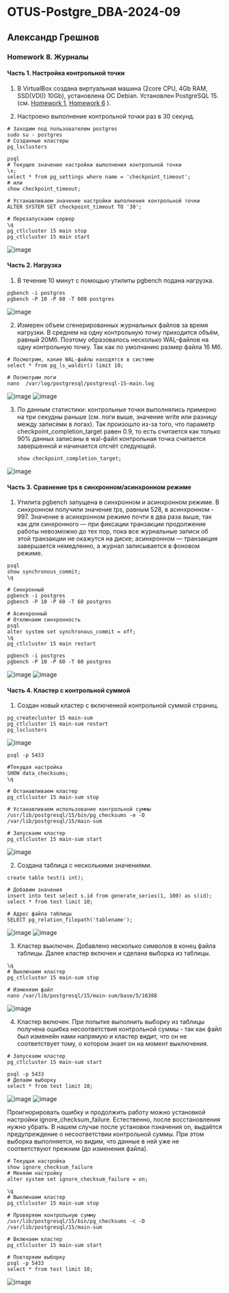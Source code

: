 # OTUS-Postgre_DBA-2024-09
## Александр Грешнов

### Homework 8. Журналы 

#### Часть 1. Настройка контрольной точки
1. В VirtualBox создана виртуальная машина (2core CPU, 4Gb RAM, SSD(VDI)) 10Gb), установлена ОС Debian. Установлен PostgreSQL 15. (см. [Homework 1](/Homework/HW-1.md), [Homework 6](/Homework/HW-6.md) ).

2. Настроено выполнение контрольной точки раз в 30 секунд.

```
# Заходим под пользователем postgres
sudo su - postgres
# Созданные кластеры
pg_lsclusters

psql
# Текущее значение настройки выполнения контрольной точки
\x;
select * from pg_settings where name = 'checkpoint_timeout';
# или
show checkpoint_timeout;

# Устанавливаем значение настройки выполнения контрольной точки
ALTER SYSTEM SET checkpoint_timeout TO '30';

# Перезапускаем сервер
\q
pg_ctlcluster 15 main stop
pg_ctlcluster 15 main start

```
![image](https://github.com/user-attachments/assets/5c851c16-fb8b-4dd8-91cf-9467ae6ca5c7)


#### Часть 2. Нагрузка
1. В течение 10 минут c помощью утилиты pgbench подана нагрузка.
```
pgbench -i postgres
pgbench -P 10 -P 60 -T 600 postgres
```
![image](https://github.com/user-attachments/assets/3c3fd333-a019-4e69-bd9a-3bcbcd9a27af)

2. Измерен объем сгенерированных журнальных файлов за время нагрузки. В среднем на одну контрольную точку приходится объём, равный 20Мб. Поэтому образовалось несколько WAL-файлов на одну контрольную точку. Так как по умолчанию размер файла 16 Мб.
```
# Посмотрим, какие WAL-файлы находятся в системе
select * from pg_ls_waldir() limit 10;

# Посмотрим логи
nano  /var/log/postgresql/postgresql-15-main.log

```
![image](https://github.com/user-attachments/assets/95d6506f-c3b5-4896-8bcc-731682088f4e)
![image](https://github.com/user-attachments/assets/a6380a8f-14c9-4f23-92c7-9e0ab12dc3b0)


3. По данным статистики: контрольные точки выполнялись примерно на три секудны раньше (см. логи выше, значение write или разницу между записями в логах). Так произошло из-за того, что параметр checkpoint_completion_target равен 0.9, то есть считается как только 90% данных записаны в wal-файл контрольная точка считается завершенной и начинается отсчёт следующей.
   ```
   show checkpoint_completion_target;

   ```
![image](https://github.com/user-attachments/assets/7166de88-8167-4dec-9592-923cb805ffe1)


#### Часть 3. Сравнение tps в синхронном/асинхронном режиме
1. Утилита pgbench запущена в синхронном и асинхронном режиме. В синхронном получили значение tps, равным 528, в асинхронном - 997. Значение в асинхронном режиме почти в два раза выше, так как для синхронного — при фиксации транзакции продолжение работы невозможно до тех пор, пока все журнальные записи об этой транзакции не окажутся на диске; асинхронном — транзакция завершается немедленно, а журнал записывается в фоновом режиме.
```
psql
show synchronous_commit;
\q

# Синхронный
pgbench -i postgres
pgbench -P 10 -P 60 -T 60 postgres

# Асинхронный
# Отключаем синхронность
psql
alter system set synchronous_commit = off;
\q
pg_ctlcluster 15 main restart

pgbench -i postgres
pgbench -P 10 -P 60 -T 60 postgres
```
![image](https://github.com/user-attachments/assets/3c613f50-a94f-40b5-b68b-a5ffaa0e14d3)
![image](https://github.com/user-attachments/assets/8ca79782-d6d0-4cd0-bd6b-3469329de520)




#### Часть 4. Кластер с контрольной суммой
1. Создан новый кластер с включенной контрольной суммой страниц.
```
pg_createcluster 15 main-sum
pg_ctlcluster 15 main-sum restart
pg_lsclusters
```
![image](https://github.com/user-attachments/assets/6c745e89-b77d-4c90-8dd8-c97e55dce83d)

```
psql -p 5433

#Текущая настройка
SHOW data_checksums;
\q

# Останавливаем кластер
pg_ctlcluster 15 main-sum stop

# Устанавливаем использование контрольной суммы
/usr/lib/postgresql/15/bin/pg_checksums -e -D /var/lib/postgresql/15/main-sum

# Запускаем кластер
pg_ctlcluster 15 main-sum start

```
![image](https://github.com/user-attachments/assets/8a46da98-8f1b-4bc2-8700-b35173495482)



2. Создана таблица с несколькими значениями.
```
create table test(i int);

# Добавим значения
insert into test select s.id from generate_series(1, 100) as s(id); 
select * from test limit 10;

# Адрес файла таблицы
SELECT pg_relation_filepath('tablename');
```
![image](https://github.com/user-attachments/assets/28a39d73-e419-4e10-ab97-7fa55ff27b28)
![image](https://github.com/user-attachments/assets/37e91888-046d-42de-b108-830257d043bf)



3. Кластер выключен. Добавлено несколько символов в конец файла таблицы. Далее кластер включен и сделана выборка из таблицы. 
```
\q
# Выключаем кластер
pg_ctlcluster 15 main-sum stop

# Изменяем файл
nano /var/lib/postgresql/15/main-sum/base/5/16388

```
![image](https://github.com/user-attachments/assets/0fb1f341-835e-40a8-b1c5-faa183617e71)


4. Кластер включен. При попытке выполнить выборку из таблицы получена ошибка несоответствия контрольной суммы - так как файл был изменейн нами напрямую и кластер видит, что он не соответствует тому, о котором знает он на момент выключения. 
```
# Запускаем кластер
pg_ctlcluster 15 main-sum start

psql -p 5433
# Делаем выборку
select * from test limit 10;
```
![image](https://github.com/user-attachments/assets/b14f1761-c0f7-4a43-bf8f-6df91b8553d6)
![image](https://github.com/user-attachments/assets/48bf5fd0-97d7-4af4-b106-d0498e8a4e1b)

Проигнорировать ошибку и продолжить работу можно установкой настройки ignore_checksum_failure. Естественно, после восстановления нужно убрать. 
В нашем случае после установки пзначения on, выдаётся предупреждение о несоответствии контрольной суммы. При этом выборка выполняется, но видим, что данные в ней уже не соответствуют прежним (до изменения файла).
```
# Текущая настройка
show ignore_checksum_failure
# Меняем настройку
alter system set ignore_checksum_failure = on;

\q
# Выключаем кластер
pg_ctlcluster 15 main-sum stop

# Проверяем контрольную сумму
/usr/lib/postgresql/15/bin/pg_checksums -c -D /var/lib/postgresql/15/main-sum

# Включаем кластер
pg_ctlcluster 15 main-sum start

# Повторяем выборку
psql -p 5433
select * from test limit 10;

```
![image](https://github.com/user-attachments/assets/df7d2c54-6494-410a-b408-60adc28cd010)


